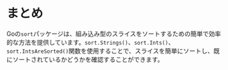 # まとめ

Goの`sort`パッケージは、組み込み型のスライスをソートするための簡単で効率的な方法を提供しています。`sort.Strings()`、`sort.Ints()`、`sort.IntsAreSorted()`関数を使用することで、スライスを簡単にソートし、既にソートされているかどうかを確認することができます。
